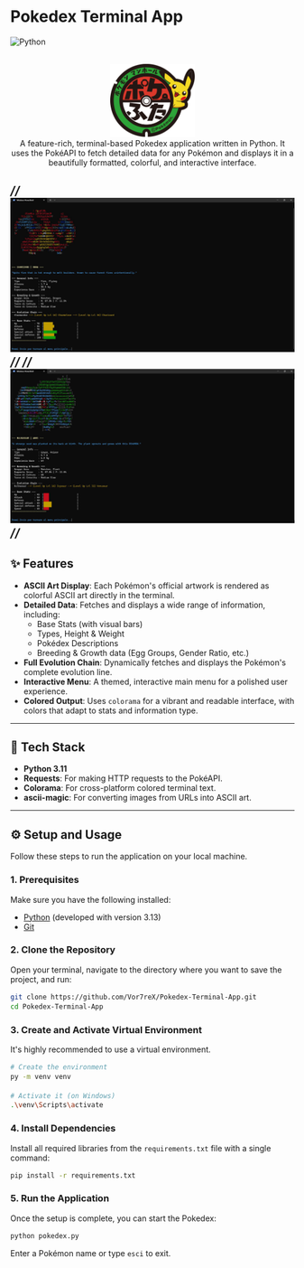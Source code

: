 # Pokedex Terminal App
 ![Python](https://img.shields.io/badge/Python-FFD43B?style=for-the-badge&logo=python&logoColor=blue)
<div align="center">

 
  <br>
  <img src="assets/logo.png" alt="Logo" width="150">
    <br>
A feature-rich, terminal-based Pokedex application written in Python. It uses the PokéAPI to fetch detailed data for any Pokémon and displays it in a beautifully formatted, colorful, and interactive interface.
</div>



*// ![Pokedex Demo](assets/2.JPG) //*
*// ![Pokedex Demo](assets/1.JPG) //*
---

## ✨ Features

* **ASCII Art Display**: Each Pokémon's official artwork is rendered as colorful ASCII art directly in the terminal.
* **Detailed Data**: Fetches and displays a wide range of information, including:
    * Base Stats (with visual bars)
    * Types, Height & Weight
    * Pokédex Descriptions
    * Breeding & Growth data (Egg Groups, Gender Ratio, etc.)
* **Full Evolution Chain**: Dynamically fetches and displays the Pokémon's complete evolution line.
* **Interactive Menu**: A themed, interactive main menu for a polished user experience.
* **Colored Output**: Uses `colorama` for a vibrant and readable interface, with colors that adapt to stats and information type.

---

## 🚀 Tech Stack

* **Python 3.11**
* **Requests**: For making HTTP requests to the PokéAPI.
* **Colorama**: For cross-platform colored terminal text.
* **ascii-magic**: For converting images from URLs into ASCII art.

---

## ⚙️ Setup and Usage

Follow these steps to run the application on your local machine.

### 1. Prerequisites

Make sure you have the following installed:
* [Python](https://www.python.org/) (developed with version 3.13)
* [Git](https://git-scm.com/)

### 2. Clone the Repository

Open your terminal, navigate to the directory where you want to save the project, and run:
```bash
git clone https://github.com/Vor7reX/Pokedex-Terminal-App.git
cd Pokedex-Terminal-App
```

### 3. Create and Activate Virtual Environment

It's highly recommended to use a virtual environment.

```bash
# Create the environment
py -m venv venv

# Activate it (on Windows)
.\venv\Scripts\activate
```

### 4. Install Dependencies

Install all required libraries from the `requirements.txt` file with a single command:
```bash
pip install -r requirements.txt
```

### 5. Run the Application

Once the setup is complete, you can start the Pokedex:
```bash
python pokedex.py
```
Enter a Pokémon name or type `esci` to exit.
